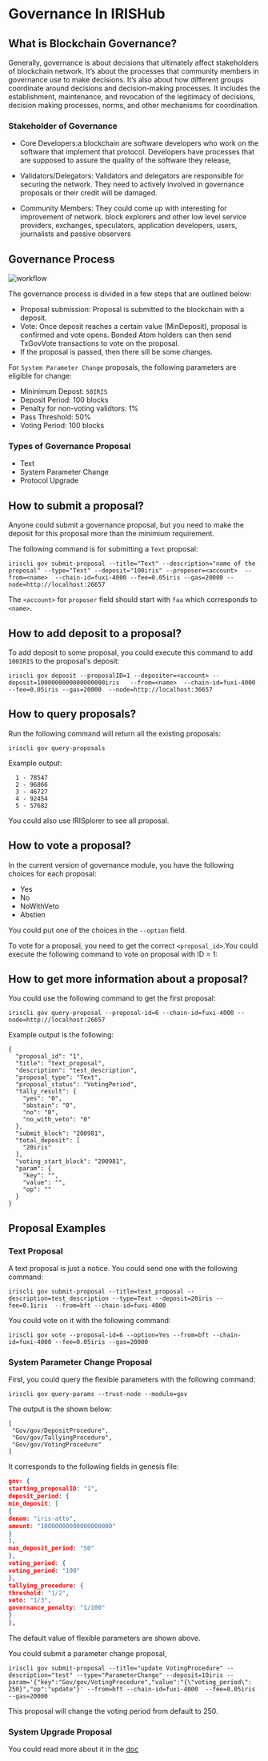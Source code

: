 # Governance In IRISHub

## What is Blockchain Governance?

Generally, governance is about decisions that ultimately affect stakeholders of blockchain network. It’s about the processes 
that community members in governance use to make decisions. 
It’s also about how different groups coordinate around decisions and decision-making processes. 
It includes the establishment, maintenance, and revocation of the legitimacy of decisions, decision making processes, norms,
and other mechanisms for coordination.

### Stakeholder of Governance

* Core Developers:a blockchain are software developers who work on the software that implement that protocol. 
Developers have processes that are supposed to assure the quality of the software they release, 

* Validators/Delegators: Validators and delegators are responsible for securing the network. They need to actively involved in governance
proposals or their credit will be damaged. 

* Community Members: They could come up with interesting for improvement of network. block explorers and other low level service providers, exchanges, speculators, application developers, users, journalists and passive observers



## Governance Process
![workflow](../pics/flow.jpg)

The governance process is divided in a few steps that are outlined below:

* Proposal submission: Proposal is submitted to the blockchain with a deposit.
* Vote: Once deposit reaches a certain value (MinDeposit), proposal is confirmed and vote opens. Bonded Atom holders can then send TxGovVote transactions to vote on the proposal.
* If the proposal is passed, then there sill be some changes. 


For `System Parameter Change` proposals, the following parameters are eligible for change:

* Mininimum Depost: `50IRIS`
* Deposit Period: 100 blocks
* Penalty for non-voting validtors: 1%
* Pass Threshold: 50%
* Voting Period: 100 blocks


### Types of Governance Proposal

* Text
* System Parameter Change
* Protocol Upgrade 


## How to submit a proposal?

Anyone could submit a governance proposal, but you need to make the deposit for this proposal more than the minimium requirement.

The following command is for submitting a `Text` proposal:

```
iriscli gov submit-proposal --title="Text" --description="name of the proposal" --type="Text" --deposit="100iris" --proposer=<account>  --from=<name>  --chain-id=fuxi-4000 --fee=0.05iris --gas=20000 --node=http://localhost:26657
```

The `<account>` for `proposer` field should start with `faa` which corresponds to `<name>`.


## How to add deposit to a proposal?

To add deposit to some proposal, you could execute this command to add `100IRIS` to the proposal's deposit:

```
iriscli gov deposit --proposalID=1 --depositer=<account> --deposit=1000000000000000000iris   --from=<name>  --chain-id=fuxi-4000  --fee=0.05iris --gas=20000  --node=http://localhost:36657 
```
## How to query proposals?

Run the following command will return all the existing proposals:
```$xslt
iriscli gov query-proposals
```
Example output:
```$xslt
  1 - 78547
  2 - 96866
  3 - 46727
  4 - 92454
  5 - 57682
```

You could also use IRISplorer to see all proposal. 

## How to vote a proposal?

In the current version of governance module, you have the following choices for each proposal:
* Yes
* No
* NoWithVeto
* Abstien

You could put one of the choices in the `--option` field. 

To vote for a proposal, you need to get the correct `<proposal_id>`.You could execute the following command to vote on proposal with ID = 1:


## How to get more information about a proposal?

You could use the following command to get the first proposal:  
```
iriscli gov query-proposal --proposal-id=6 --chain-id=fuxi-4000 --node=http://localhost:26657
```

Example output is the following:
```$xslt
{
  "proposal_id": "1",
  "title": "text_proposal",
  "description": "test_description",
  "proposal_type": "Text",
  "proposal_status": "VotingPeriod",
  "tally_result": {
    "yes": "0",
    "abstain": "0",
    "no": "0",
    "no_with_veto": "0"
  },
  "submit_block": "200981",
  "total_deposit": [
    "20iris"
  ],
  "voting_start_block": "200981",
  "param": {
    "key": "",
    "value": "",
    "op": ""
  }
}
```
## Proposal Examples

### Text Proposal

A text proposal is just a notice. You could send one with the following command:
```$xslt
iriscli gov submit-proposal --title=text_proposal --description=test_description --type=Text --deposit=20iris --fee=0.1iris  --from=bft --chain-id=fuxi-4000 
```
You could vote on it with the following command:
```$xslt
iriscli gov vote --proposal-id=6 --option=Yes --from=bft --chain-id=fuxi-4000 --fee=0.05iris --gas=20000 
```


### System Parameter Change Proposal

First, you could query the flexible parameters with the following command:
```
iriscli gov query-params --trust-node --module=gov 

```

The output is the shown below:
```$xslt
[
 "Gov/gov/DepositProcedure",
 "Gov/gov/TallyingProcedure",
 "Gov/gov/VotingProcedure"
]
```
It corresponds to the following fields in genesis file:

```json
gov: {
starting_proposalID: "1",
deposit_period: {
min_deposit: [
{
denom: "iris-atto",
amount: "10000000000000000000"
}
],
max_deposit_period: "50"
},
voting_period: {
voting_period: "100"
},
tallying_procedure: {
threshold: "1/2",
veto: "1/3",
governance_penalty: "1/100"
}
},
```


The default value of flexible parameters are shown above.

You could submit a parameter change proposal,
```$xslt
iriscli gov submit-proposal --title="update VotingProcedure" --description="test" --type="ParameterChange" --deposit=10iris --param='{"key":"Gov/gov/VotingProcedure","value":"{\"voting_period\": 250}","op":"update"}' --from=bft --chain-id=fuxi-4000  --fee=0.05iris --gas=20000
```
This proposal will change the voting period from default to 250.

### System Upgrade Proposal

You could read more about it in the [doc](../modules/upgrade/README.md)